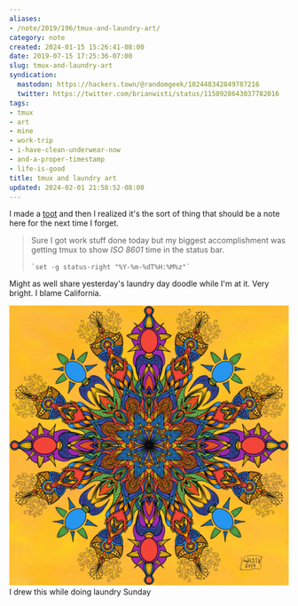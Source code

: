 ```yaml
---
aliases:
- /note/2019/196/tmux-and-laundry-art/
category: note
created: 2024-01-15 15:26:41-08:00
date: 2019-07-15 17:25:36-07:00
slug: tmux-and-laundry-art
syndication:
  mastodon: https://hackers.town/@randomgeek/102448342849787216
  twitter: https://twitter.com/brianwisti/status/1150928643037782016
tags:
- tmux
- art
- mine
- work-trip
- i-have-clean-underwear-now
- and-a-proper-timestamp
- life-is-good
title: tmux and laundry art
updated: 2024-02-01 21:58:52-08:00
---
```


I made a [toot](https://hackers.town/@randomgeek/102448275832514625) and then I realized it's the sort of thing that should be a note here for the next time I forget.

 > 
 > Sure I got work stuff done today but my biggest accomplishment was getting tmux to show *ISO 8601* time in the status bar.
 > 
 > ````
 > `set -g status-right "%Y-%m-%dT%H:%M%z"`
 > ````

Might as well share yesterday's laundry day doodle while I'm at it. Very bright. I blame California.

![attachments/img/2019/cover-2019-07-15.jpg](../../../attachments/img/2019/cover-2019-07-15.jpg)
I drew this while doing laundry Sunday